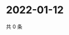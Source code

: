 # 2022-01-12

共 0 条

<!-- BEGIN WEIBO -->
<!-- 最后更新时间 Wed Jan 12 2022 05:11:19 GMT+0800 (China Standard Time) -->

<!-- END WEIBO -->
